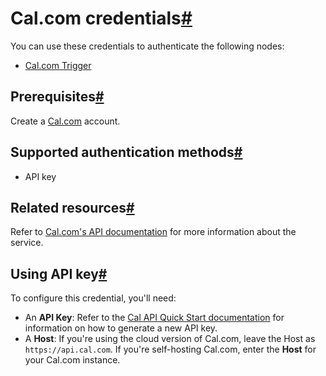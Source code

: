 [](https://github.com/n8n-io/n8n-docs/edit/main/docs/integrations/builtin/credentials/cal.md "Edit this page")

# Cal.com credentials[#](#calcom-credentials "Permanent link")

You can use these credentials to authenticate the following nodes:

*   [Cal.com Trigger](../../trigger-nodes/n8n-nodes-base.caltrigger/)

## Prerequisites[#](#prerequisites "Permanent link")

Create a [Cal.com](https://www.cal.com/) account.

## Supported authentication methods[#](#supported-authentication-methods "Permanent link")

*   API key

## Related resources[#](#related-resources "Permanent link")

Refer to [Cal.com's API documentation](https://cal.com/docs/enterprise-features/api#api-server-specifications) for more information about the service.

## Using API key[#](#using-api-key "Permanent link")

To configure this credential, you'll need:

*   An **API Key**: Refer to the [Cal API Quick Start documentation](https://cal.com/docs/enterprise-features/api/quick-start) for information on how to generate a new API key.
*   A **Host**: If you're using the cloud version of Cal.com, leave the Host as `https://api.cal.com`. If you're self-hosting Cal.com, enter the **Host** for your Cal.com instance.